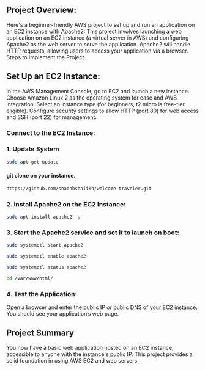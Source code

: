 ## Project Overview:

Here's a beginner-friendly AWS project to set up and run an application on an EC2 instance with Apache2:
This project involves launching a web application on an EC2 instance (a virtual server in AWS) and configuring Apache2 as the web server to serve the application. Apache2 will handle HTTP requests, allowing users to access your application via a browser.
Steps to Implement the Project

## Set Up an EC2 Instance:

In the AWS Management Console, go to EC2 and launch a new instance.
Choose Amazon Linux 2 as the operating system for ease and AWS integration.
Select an instance type (for beginners, t2.micro is free-tier eligible).
Configure security settings to allow HTTP (port 80) for web access and SSH (port 22) for management.


### Connect to the EC2 Instance:
### 1. Update System 

```bash
sudo apt-get update
```

#### git clone on your instance.
```bash
https://github.com/shadabshaiikh/welcome-traveler.git
```

### 2. Install Apache2 on the EC2 Instance:

```bash
sudo apt install apache2 -y
```

### 3. Start the Apache2 service and set it to launch on boot:

```bash
sudo systemctl start apache2
```
```bash
sudo systemctl enable apache2
```
```bash
sudo systemctl status apache2
```

```bash
cd /var/www/html/
```

### 4. Test the Application:

Open a browser and enter the public IP or public DNS of your EC2 instance. You should see your application’s web page.

## Project Summary
You now have a basic web application hosted on an EC2 instance, accessible to anyone with the instance's public IP. This project provides a solid foundation in using AWS EC2 and web servers.
